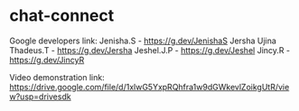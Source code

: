 # chat-connect

Google developers link:
  Jenisha.S - https://g.dev/JenishaS
  Jersha Ujina Thadeus.T - https://g.dev/Jersha
  Jeshel.J.P - https://g.dev/Jeshel
  Jincy.R - https://g.dev/JincyR
  
Video demonstration link: https://drive.google.com/file/d/1xlwG5YxpRQhfra1w9dGWkevlZoikgUtR/view?usp=drivesdk
